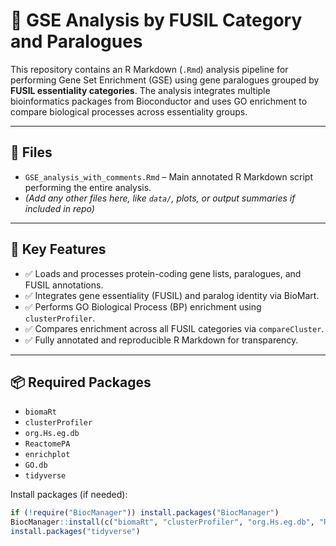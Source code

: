 # 🔬 GSE Analysis by FUSIL Category and Paralogues

This repository contains an R Markdown (`.Rmd`) analysis pipeline for performing Gene Set Enrichment (GSE) using gene paralogues grouped by **FUSIL essentiality categories**. The analysis integrates multiple bioinformatics packages from Bioconductor and uses GO enrichment to compare biological processes across essentiality groups.

---

## 📁 Files

- `GSE_analysis_with_comments.Rmd` – Main annotated R Markdown script performing the entire analysis.
- *(Add any other files here, like `data/`, plots, or output summaries if included in repo)*

---

## 🧪 Key Features

- ✅ Loads and processes protein-coding gene lists, paralogues, and FUSIL annotations.
- ✅ Integrates gene essentiality (FUSIL) and paralog identity via BioMart.
- ✅ Performs GO Biological Process (BP) enrichment using `clusterProfiler`.
- ✅ Compares enrichment across all FUSIL categories via `compareCluster`.
- ✅ Fully annotated and reproducible R Markdown for transparency.

---

## 📦 Required Packages

- `biomaRt`
- `clusterProfiler`
- `org.Hs.eg.db`
- `ReactomePA`
- `enrichplot`
- `GO.db`
- `tidyverse`

Install packages (if needed):

```r
if (!require("BiocManager")) install.packages("BiocManager")
BiocManager::install(c("biomaRt", "clusterProfiler", "org.Hs.eg.db", "ReactomePA", "enrichplot", "GO.db"))
install.packages("tidyverse")
